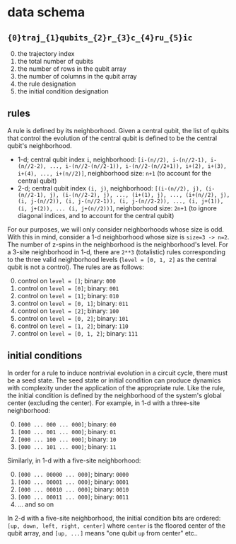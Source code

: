 # data schema

## `{0}traj_{1}qubits_{2}r_{3}c_{4}ru_{5}ic`

0. the trajectory index
1. the total number of qubits
2. the number of rows in the qubit array
3. the number of columns in the qubit array
4. the rule designation
5. the initial condition designation

## rules

A rule is defined by its neighborhood. Given a central qubit, the list of qubits that control the evolution of the central qubit is defined to be the central qubit's neighborhood.

* 1-d; central qubit index `i`, neighborhood: `[i-(n//2), i-(n//2-1), i-(n//2-2), ..., i-(n//2-(n//2-1)), i-(n//2-(n//2+1)), i+(2), i+(3), i+(4), ..., i+(n//2)]`, neighborhood size: `n+1` (to account for the central qubit)
* 2-d; central qubit index `(i, j)`, neighborhood: `[(i-(n//2), j), (i-(n//2-1), j), (i-(n//2-2), j), ..., (i+(1), j), ..., (i+(n//2), j), (i, j-(n//2)), (i, j-(n//2-1)), (i, j-(n//2-2)), ..., (i, j+(1)), (i, j+(2)), ... (i, j+(n//2))]`, neighborhood size: `2n+1` (to ignore diagonal indices, and to account for the central qubit)

For our purposes, we will only consider neighborhoods whose size is odd. With this in mind, consider a 1-d neighborhood whose size is `size=3 -> n=2`. The number of z-spins in the neighborhood is the neighborhood's level. For a 3-site neighborhood in 1-d, there are `2**3` (totalistic) rules corresponding to the three valid neighborhood levels (`level = [0, 1, 2]` as the central qubit is not a control). The rules are as follows:

0. control on `level = []`; binary: `000`
1. control on `level = [0]`; binary: `001`
2. control on `level = [1]`; binary: `010`
3. control on `level = [0, 1]`; binary: `011`
4. control on `level = [2]`; binary: `100`
5. control on `level = [0, 2]`; binary: `101`
6. control on `level = [1, 2]`; binary: `110`
7. control on `level = [0, 1, 2]`; binary: `111`

## initial conditions

In order for a rule to induce nontrivial evolution in a circuit cycle, there must be a seed state. The seed state or initial condition can produce dynamics with complexity under the application of the appropriate rule. Like the rule, the initial condition is defined by the neighborhood of the system's global center (excluding the center). For example, in 1-d with a three-site neighborhood:

0. `[000 ... 000 ... 000]`; binary: `00`
1. `[000 ... 001 ... 000]`; binary: `01`
2. `[000 ... 100 ... 000]`; binary: `10`
3. `[000 ... 101 ... 000]`; binary: `11`

Similarly, in 1-d with a five-site neighborhood:

0. `[000 ... 00000 ... 000]`; binary: `0000`
1. `[000 ... 00001 ... 000]`; binary: `0001`
2. `[000 ... 00010 ... 000]`; binary: `0010`
3. `[000 ... 00011 ... 000]`; binary: `0011`
4. ... and so on

In 2-d with a five-site neighborhood, the initial condition bits are ordered: `[up, down, left, right, center]` where `center` is the floored center of the qubit array, and `[up, ...]` means "one qubit `up` from center" etc..
